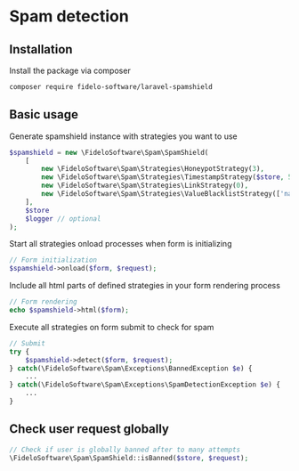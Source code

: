 # Spam detection

## Installation

Install the package via composer

```bash
composer require fidelo-software/laravel-spamshield
```

## Basic usage
Generate spamshield instance with strategies you want to use
```php
$spamshield = new \FideloSoftware\Spam\SpamShield(
    [
        new \FideloSoftware\Spam\Strategies\HoneypotStrategy(3),
        new \FideloSoftware\Spam\Strategies\TimestampStrategy($store, 5),
        new \FideloSoftware\Spam\Strategies\LinkStrategy(0),
        new \FideloSoftware\Spam\Strategies\ValueBlacklistStrategy(['name' => ['firstname' => 'John', 'lastname' => 'Doe']]),
    ], 
    $store
    $logger // optional
);
```

Start all strategies onload processes when form is initializing
```php
// Form initialization 
$spamshield->onload($form, $request);
```

Include all html parts of defined strategies in your form rendering process
```php
// Form rendering
echo $spamshield->html($form);
```

Execute all strategies on form submit to check for spam
```php
// Submit
try {
    $spamshield->detect($form, $request);
} catch(\FideloSoftware\Spam\Exceptions\BannedException $e) {
    ...
} catch(\FideloSoftware\Spam\Exceptions\SpamDetectionException $e) {
    ...
}
```
## Check user request globally
```php
// Check if user is globally banned after to many attempts
\FideloSoftware\Spam\SpamShield::isBanned($store, $request);
```
